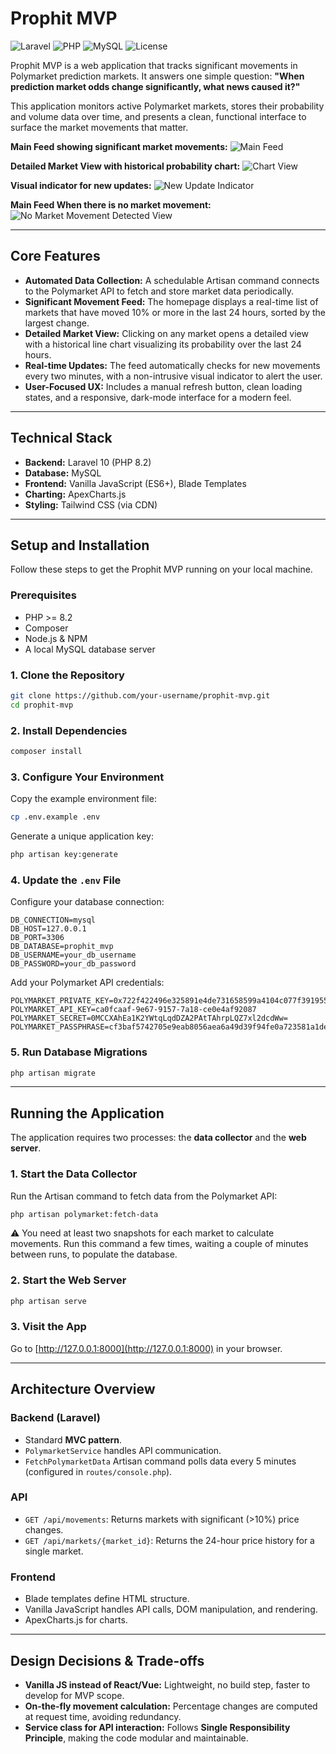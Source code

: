 # Prophit MVP

![Laravel](https://img.shields.io/badge/Laravel-10.x-FF2D20?logo=laravel&logoColor=white)
![PHP](https://img.shields.io/badge/PHP-%3E=8.2-777BB4?logo=php&logoColor=white)
![MySQL](https://img.shields.io/badge/MySQL-Database-4479A1?logo=mysql&logoColor=white)
![License](https://img.shields.io/badge/License-MIT-green)

Prophit MVP is a web application that tracks significant movements in Polymarket prediction markets. It answers one simple question: **"When prediction market odds change significantly, what news caused it?"**

This application monitors active Polymarket markets, stores their probability and volume data over time, and presents a clean, functional interface to surface the market movements that matter.

**Main Feed showing significant market movements:**
![Main Feed](https://github.com/your-username/prophit-mvp/assets/...)

**Detailed Market View with historical probability chart:**
![Chart View](https://github.com/your-username/prophit-mvp/assets/...)

**Visual indicator for new updates:**
![New Update Indicator](https://github.com/your-username/prophit-mvp/assets/...)

**Main Feed When there is no market movement:**
![No Market Movement Detected View](https://github.com/your-username/prophit-mvp/assets/...)

---

## Core Features

- **Automated Data Collection:** A schedulable Artisan command connects to the Polymarket API to fetch and store market data periodically.
- **Significant Movement Feed:** The homepage displays a real-time list of markets that have moved 10% or more in the last 24 hours, sorted by the largest change.
- **Detailed Market View:** Clicking on any market opens a detailed view with a historical line chart visualizing its probability over the last 24 hours.
- **Real-time Updates:** The feed automatically checks for new movements every two minutes, with a non-intrusive visual indicator to alert the user.
- **User-Focused UX:** Includes a manual refresh button, clean loading states, and a responsive, dark-mode interface for a modern feel.

---

## Technical Stack

- **Backend:** Laravel 10 (PHP 8.2)
- **Database:** MySQL
- **Frontend:** Vanilla JavaScript (ES6+), Blade Templates
- **Charting:** ApexCharts.js
- **Styling:** Tailwind CSS (via CDN)

---

## Setup and Installation

Follow these steps to get the Prophit MVP running on your local machine.

### Prerequisites

- PHP >= 8.2  
- Composer  
- Node.js & NPM  
- A local MySQL database server  

### 1. Clone the Repository

```bash
git clone https://github.com/your-username/prophit-mvp.git
cd prophit-mvp
```

### 2. Install Dependencies

```bash
composer install
```

### 3. Configure Your Environment

Copy the example environment file:

```bash
cp .env.example .env
```

Generate a unique application key:

```bash
php artisan key:generate
```

### 4. Update the `.env` File

Configure your database connection:

```dotenv
DB_CONNECTION=mysql
DB_HOST=127.0.0.1
DB_PORT=3306
DB_DATABASE=prophit_mvp
DB_USERNAME=your_db_username
DB_PASSWORD=your_db_password
```

Add your Polymarket API credentials:

```dotenv
POLYMARKET_PRIVATE_KEY=0x722f422496e325891e4de731658599a4104c077f391955b7dba8d1c7e3bd5f0e
POLYMARKET_API_KEY=ca0fcaaf-9e67-9157-7a18-ce0e4af92087
POLYMARKET_SECRET=0MCCXAhEa1K2YWtqLqdDZA2PAtTAhrpLQZ7xl2dcdWw=
POLYMARKET_PASSPHRASE=cf3baf5742705e9eab8056aea6a49d39f94fe0a723581a1dee0fcb2d8b2ac096
```

### 5. Run Database Migrations

```bash
php artisan migrate
```

---

## Running the Application

The application requires two processes: the **data collector** and the **web server**.

### 1. Start the Data Collector

Run the Artisan command to fetch data from the Polymarket API:

```bash
php artisan polymarket:fetch-data
```

⚠️ You need at least two snapshots for each market to calculate movements. Run this command a few times, waiting a couple of minutes between runs, to populate the database.

### 2. Start the Web Server

```bash
php artisan serve
```

### 3. Visit the App

Go to [http://127.0.0.1:8000](http://127.0.0.1:8000) in your browser.

---

## Architecture Overview

### Backend (Laravel)
- Standard **MVC pattern**.
- `PolymarketService` handles API communication.
- `FetchPolymarketData` Artisan command polls data every 5 minutes (configured in `routes/console.php`).

### API
- `GET /api/movements`: Returns markets with significant (>10%) price changes.  
- `GET /api/markets/{market_id}`: Returns the 24-hour price history for a single market.  

### Frontend
- Blade templates define HTML structure.  
- Vanilla JavaScript handles API calls, DOM manipulation, and rendering.  
- ApexCharts.js for charts.  

---

## Design Decisions & Trade-offs

- **Vanilla JS instead of React/Vue:** Lightweight, no build step, faster to develop for MVP scope.  
- **On-the-fly movement calculation:** Percentage changes are computed at request time, avoiding redundancy.  
- **Service class for API interaction:** Follows **Single Responsibility Principle**, making the code modular and maintainable.